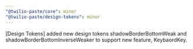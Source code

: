 ```yaml
---
"@twilio-paste/core": minor
"@twilio-paste/design-tokens": minor
---
```


[Design Tokens] added new design tokens shadowBorderBottomWeak and shadowBorderBottomInverseWeaker to support new feature, KeybaordKey.
